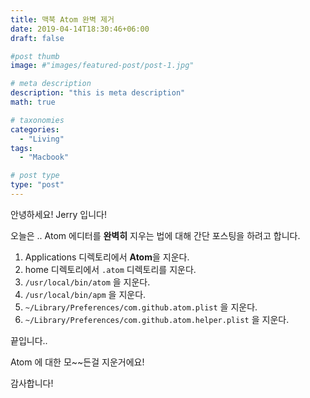 ```yaml
---
title: 맥북 Atom 완벽 제거
date: 2019-04-14T18:30:46+06:00
draft: false

#post thumb
image: #"images/featured-post/post-1.jpg"

# meta description
description: "this is meta description"
math: true

# taxonomies
categories:
  - "Living"
tags:
  - "Macbook"

# post type
type: "post"
---
```


안녕하세요! Jerry 입니다!

오늘은 .. Atom 에디터를 **완벽히** 지우는 법에 대해 간단 포스팅을 하려고 합니다.

1. Applications 디렉토리에서 **Atom**을 지운다.
2. home 디렉토리에서 `.atom` 디렉토리를 지운다.
3. `/usr/local/bin/atom` 을 지운다.
4. `/usr/local/bin/apm` 을 지운다.
5. `~/Library/Preferences/com.github.atom.plist` 을 지운다.
6. `~/Library/Preferences/com.github.atom.helper.plist` 을 지운다.

끝입니다..

Atom 에 대한 모~~든걸 지운거에요!

감사합니다!
